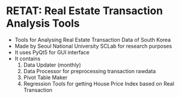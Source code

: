 # RETAT: Real Estate Transaction Analysis Tools
* Tools for Analysing Real Estate Transaction Data of South Korea
* Made by Seoul National University SCLab for research purposes
* It uses PyQt5 for GUI interface
* It contains
   1. Data Updater (monthly)
   2. Data Processor for preprocessing transaction rawdata
   3. Pivot Table Maker
   4. Regression Tools for getting House Price Index based on Real Transaction
